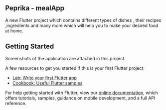 ## Peprika - mealApp

A new Flutter project which contains different types of dishes , their recipes ,ingredients and many more which will help you to make your desired food at home.

## Getting Started

Screenshots of the application are attached in this project.

A few resources to get you started if this is your first Flutter project:

- [Lab: Write your first Flutter app](https://flutter.dev/docs/get-started/codelab)
- [Cookbook: Useful Flutter samples](https://flutter.dev/docs/cookbook)

For help getting started with Flutter, view our
[online documentation](https://flutter.dev/docs), which offers tutorials,
samples, guidance on mobile development, and a full API reference.
